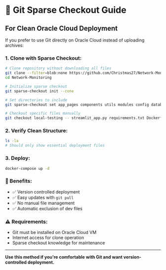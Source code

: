 # 🌿 Git Sparse Checkout Guide
## For Clean Oracle Cloud Deployment

If you prefer to use Git directly on Oracle Cloud instead of uploading archives:

### 1. **Clone with Sparse Checkout:**
```bash
# Clone repository without downloading all files
git clone --filter=blob:none https://github.com/Christmas27/Network-Monitoring.git
cd Network-Monitoring

# Initialize sparse checkout
git sparse-checkout init --cone

# Set directories to include
git sparse-checkout set app_pages components utils modules config database docs deploy

# Checkout specific files manually
git checkout local-testing -- streamlit_app.py requirements.txt Dockerfile docker-compose.yml .dockerignore config.json .env.example README.md
```

### 2. **Verify Clean Structure:**
```bash
ls -la
# Should only show essential deployment files
```

### 3. **Deploy:**
```bash
docker-compose up -d
```

### 🎯 Benefits:
- ✅ Version controlled deployment
- ✅ Easy updates with `git pull`
- ✅ No manual file management
- ✅ Automatic exclusion of dev files

### ⚠️ Requirements:
- Git must be installed on Oracle Cloud VM
- Internet access for clone operation
- Sparse checkout knowledge for maintenance

---
**Use this method if you're comfortable with Git and want version-controlled deployment.**
